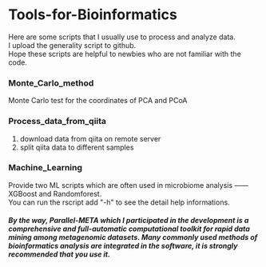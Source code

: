 # Tools-for-Bioinformatics
Here are some scripts that I usually use to process and analyze data.    
I upload the generality script to github.    
Hope these scripts are helpful to newbies who are not familiar with the code.

### Monte_Carlo_method
Monte Carlo test for the coordinates of PCA and PCoA
### Process_data_from_qiita
1. download data from qiita on remote server
2. split qiita data to different samples
### Machine_Learning
Provide two ML scripts which are often used in microbiome analysis —— XGBoost and Randomforest.   
You can run the rscript add "-h" to see the detail help informations.

##### By the way, Parallel-META which I participated in the development is a comprehensive and full-automatic computational toolkit for rapid data mining among metagenomic datasets. Many commonly used methods of bioinformatics analysis are integrated in the software, it is strongly recommended that you use it.

